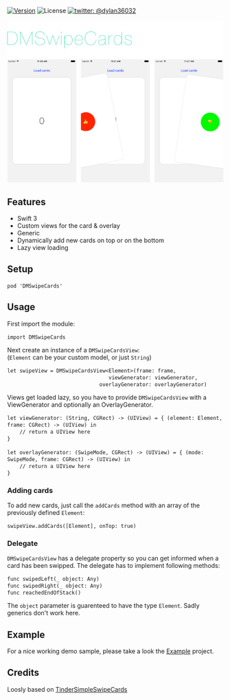 [![Version](https://img.shields.io/cocoapods/v/DMSwipeCards.svg?style=flat)](http://cocoadocs.org/docsets/DMSwipeCards)
![License](https://img.shields.io/cocoapods/l/DMSwipeCards.svg?style=flat)
[![twitter: @dylan36032](http://img.shields.io/badge/twitter-%40dylan36032-blue.svg?style=flat)](https://twitter.com/dylan36032)

![image](screenshot_1482145004.png)

## Features

- Swift 3
- Custom views for the card & overlay
- Generic
- Dynamically add new cards on top or on the bottom
- Lazy view loading

## Setup

	pod 'DMSwipeCards'
	

## Usage

First import the module:

	import DMSwipeCards
	

Next create an instance of a `DMSwipeCardsView`:  
(`Element` can be your custom model, or just `String`)

	let swipeView = DMSwipeCardsView<Element>(frame: frame,
									 viewGenerator: viewGenerator,
		                          overlayGenerator: overlayGenerator)
		                          
Views get loaded lazy, so you have to provide `DMSwipeCardsView` with a ViewGenerator and optionally an OverlayGenerator.

	let viewGenerator: (String, CGRect) -> (UIView) = { (element: Element, frame: CGRect) -> (UIView) in
		// return a UIView here
	}

	let overlayGenerator: (SwipeMode, CGRect) -> (UIView) = { (mode: SwipeMode, frame: CGRect) -> (UIView) in
		// return a UIView here
	}
	
### Adding cards

To add new cards, just call the `addCards` method with an array of the previously defined `Element`:

	swipeView.addCards([Element], onTop: true)

### Delegate

`DMSwipeCardsView` has a delegate property so you can get informed when a card has been swipped. The delegate has to implement following methods:

	func swipedLeft(_ object: Any)
	func swipedRight(_ object: Any)
	func reachedEndOfStack()

The `object` parameter is guarenteed to have the type `Element`. Sadly generics don't work here.  


## Example

For a nice working demo sample, please take a look the [Example](https://github.com/D-32/DMSwipeCards/tree/master/Example) project.

## Credits
Loosly based on [TinderSimpleSwipeCards](https://github.com/cwRichardKim/TinderSimpleSwipeCards)

